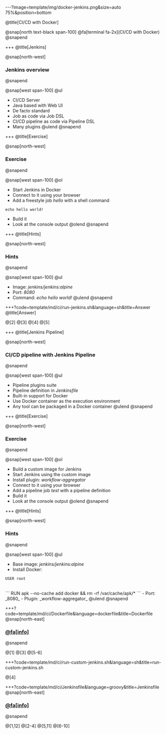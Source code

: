 ---?image=template/img/docker-jenkins.png&size=auto 75%&position=bottom

@title[CI/CD with Docker]

@snap[north text-black span-100]
@fa[terminal fa-2x](CI/CD with Docker)
@snapend

+++
@title[Jenkins]

@snap[north-west]
### Jenkins overview
@snapend

@snap[west span-100]
@ul[](false)
- CI/CD Server
- Java based with Web UI
- De facto standard
- Job as code via Job DSL
- CI/CD pipeline as code via Pipeline DSL
- Many plugins
@ulend
@snapend

+++
@title[Exercise]

@snap[north-west]
### Exercise
@snapend

@snap[west span-100]
@ol[](false)
- Start Jenkins in Docker
- Connect to it using your browser
- Add a freestyle job _hello_ with a shell command
```
echo hello world!
```
- Build it
- Look at the console output
@olend
@snapend

+++
@title[Hints]

@snap[north-west]
### Hints
@snapend

@snap[west span-100]
@ul[](false)
- Image: _jenkins/jenkins:alpine_
- Port: _8080_
- Command: _echo hello world!_
@ulend
@snapend

+++?code=template/md/ci/run-jenkins.sh&language=sh&title=Answer
@title[Answer]

@[2]
@[3]
@[4]
@[5]

+++
@title[Jenkins Pipeline]

@snap[north-west]
### CI/CD pipeline with Jenkins Pipeline
@snapend

@snap[west span-100]
@ul[](false)
- Pipeline plugins suite
- Pipeline definition in _Jenkinsfile_
- Built-in support for Docker
- Use Docker container as the execution environment
- Any tool can be packaged in a Docker container 
@ulend
@snapend

+++
@title[Exercise]

@snap[north-west]
### Exercise
@snapend

@snap[west span-100]
@ol[](false)
- Build a custom image for Jenkins
- Start Jenkins using the custom image
- Install plugin: _workflow-aggregator_
- Connect to it using your browser
- Add a pipeline job _test_ with a pipeline definition
- Build it
- Look at the console output
@olend
@snapend

+++
@title[Hints]

@snap[north-west]
### Hints
@snapend

@snap[west span-100]
@ul[](false)
- Base image: _jenkins/jenkins:alpine_
- Install Docker:
```
USER root
```
<br/>
```
RUN apk --no-cache add docker && rm -rf /var/cache/apk/*
```
- Port: _8080_
- Plugin: _workflow-aggregator_
@ulend
@snapend

+++?code=template/md/ci/Dockerfile&language=dockerfile&title=Dockerfile
@snap[north-east]
### [@fa[info]](https://github.com/jenkinsci/docker/blob/master/README.md) <br/>
@snapend

@[1]
@[3]
@[5-6]

+++?code=template/md/ci/run-custom-jenkins.sh&language=sh&title=run-custom-jenkins.sh

@[4]

+++?code=template/md/ci/Jenkinsfile&language=groovy&title=Jenkinsfile
@snap[north-east]
### [@fa[info]](https://jenkins.io/doc/book/pipeline/docker/) <br/>
@snapend

@[1,12]
@[2-4]
@[5,11]
@[6-10]
